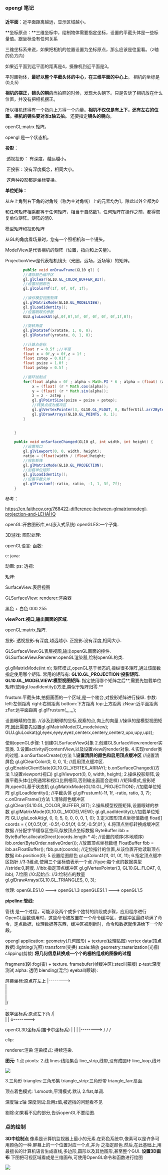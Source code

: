 ### opengl 笔记

### 

**近平面**：近平面距离越远，显示区域越小。

**坐标原点：**三维坐标中，绘制物体需要指定坐标，设置的平截头体是一些标量值。跟坐标没有任何关系

三维坐标系来说，如果把相机的位置设置为坐标原点，那么应该是往里看。（z轴的负方向）

如果近平面到远平面的距离是4，摄像机到近平面是3。

平时画物体，**最好以整个平截头体的中心，在三维平面的中心上**。 相机的坐标是(0,0,5)

**相机的摆正，镜头的朝向**当拍照的时候，发现大头朝下。只是告诉了相机放在什么位置，并没有把相机摆正。

所以相机还得有一个指向上方得一个向量。**相机不仅仅是有上下，还有左右的位置。相机的镜头要对准z轴去拍。** 还要指定**镜头的朝向**。



openGL:matrx 矩阵。

opengl 是一个状态机。



**投影**：

​     透视投影： 有深度，越远越小。

​     正投影：没有深度概念，相同大小。

​    这两种投影都是坐标变换。



 **单位矩阵：**

 从左上角到右下角的对角线（称为主对角线）上的元素均为1。除此以外全都为0

 和任何矩阵相乘都等于任何矩阵，相当于自然数1，任何矩阵在操作之前，都得恢复单位矩阵。矩阵的清0.



模型矩阵和投影矩阵

从GL的角度看场景时，您有一个照相机和一个镜头。

ModelView是代表相机的矩阵（位置，指向和上矢量）。

ProjectionView是代表相机镜头（光圈，远场，近场等）的矩阵。

```java
		public void onDrawFrame(GL10 gl) {
		//清除颜色缓冲区
		gl.glClear(GL10.GL_COLOR_BUFFER_BIT);
		//设置绘图颜色
		gl.glColor4f(1f, 0f, 0f, 1f);
		
		//操作模型视图矩阵
		gl.glMatrixMode(GL10.GL_MODELVIEW);
		gl.glLoadIdentity();
		//设置眼球的参数
		GLU.gluLookAt(gl,0f,0f,5f, 0f, 0f, 0f, 0f,1f,0f);
		
		//旋转角度
		gl.glRotatef(xrotate, 1, 0, 0);
		gl.glRotatef(yrotate, 0, 1, 0);
		
		//计算点坐标
		float r = 0.5f ;//半径
		float x = 0f,y = 0f,z = 1f ;
		float zstep = 0.01f ;
		float psize = 1.0f ;
		float pstep = 0.5f ;
		
		//循环绘制点
		for(float alpha = 0f ; alpha < Math.PI * 6 ; alpha = (float) (alpha + Math.PI / 16)){
			x = (float) (r * Math.cos(alpha));
			y = (float) (r * Math.sin(alpha));
			z = z - zstep ;
			gl.glPointSize(psize = psize + pstep);
			//转换点成为缓冲区
			gl.glVertexPointer(3, GL10.GL_FLOAT, 0, BufferUtil.arr2ByteBuffer(new float[]{x,y,z}));
			gl.glDrawArrays(GL10.GL_POINTS, 0, 1);
		}
		
		
	}
```

```java
	public void onSurfaceChanged(GL10 gl, int width, int height) {
		//设置视口
		gl.glViewport(0, 0, width, height);
		ratio = (float)width / (float)height;
		//投影矩阵
		gl.glMatrixMode(GL10.GL_PROJECTION);
		//加载单位矩阵
		gl.glLoadIdentity();
		//设置平截头体
		gl.glFrustumf(-ratio, ratio, -1, 1, 3f, 7f);
	}
```



参考：

https://cn.faithcov.org/768422-difference-between-glmatrixmodegl-projection-and-LEHAHQ



openGL:开放图形库,es(嵌入式系统)
openGLES:一个子集.

3D游戏:
图形处理:

openGL语言:
函数:

c:
java:

动画:
ps:
透视:

矩阵:

SurfaceView:表层视图

GLSurfaceView:
renderer:渲染器

黑色  +  白色
000  255 

**viewPort:视口,输出画面的区域**.

openGL:matrix,矩阵.

投影:
	透视投影:有深度,越远越小.
	正投影:没有深度,相同大小.

GLSurfaceView:GL表层视图,输出openGL画面的控件.
GLSurfaceView.Renderer:openGL渲染器,绘制openGL的类.

gl.glMatrixMode(int n);
	矩阵模式,openGL基于状态的,操纵很多矩阵,通过该函数指定使用哪个矩阵.
	常用的矩阵有:
		**GL10.GL_PROJECTION:投影矩阵.**
		**GL10.GL_MODELVIEW:模型视图矩阵**.
	指定使用哪个矩阵之后**,需要先加载单位矩阵(使用gl.loadIdentity()方法,类似于矩阵归零.**

frustum:平截头体,拍摄画面的一个区域,是一个棱台,对投影矩阵进行操纵.
		参数:
		left:左侧距离
		right:右侧距离
		bottom:下方距离
		top:上方距离
		zNear:近平面距离
		zFar:远平面距离
		gl.glFrustum(,,,,,,);

设置眼睛的位置.
	//涉及到眼球的坐标,观察的点,向上的向量
	//操纵的是模型视图矩阵,因此需要先设置gl.glMatrixMode(Gl_modelview);
	GLU.gluLookat(gl,eyex,eyey,eyez,centerx,centery,centerz,upx,upy,upz);

使用openGL步骤:
1.创建GLSurfaceView对象
2.创建GLSurfaceView.renderer实现类.
3.设置activity的contentView,以及设置view的render对象.
4.实现render类的过程.
	a.onSurfaceCreate()方法
		1.**设置清屏的颜色和启用顶点缓冲区**
		//设置清屏色
		gl.glClearColor(0, 0, 0, 1);
		//启用顶点缓冲区.
		gl.glEnableClientState(GL10.GL_VERTEX_ARRAY);
	b.onSurfaceChanged()方法
		1.设置viewport(视口)
			gl.glViewport(0, 0, width, height);
		2.操纵投影矩阵,设置平截头体(比例通常和视口比例相同,否则输出画面会走样)
			//矩阵模式,投影矩阵,openGL基于状态机
			gl.glMatrixMode(GL10.GL_PROJECTION);
			//加载单位矩阵
			gl.glLoadIdentity();
			//平截头体
			gl.glFrustumf(-1f, 1f, -ratio, ratio, 3, 7);
	c.onDrawFrame()方法
		1.清除颜色缓冲区
			gl.glClear(GL10.GL_COLOR_BUFFER_BIT);
		2.操纵模型视图矩阵,设置眼球的参数
			gl.glMatrixMode(GL10.GL_MODELVIEW);
			gl.glLoadIdentity();//加载单位矩阵
			GLU.gluLookAt(gl, 0, 0, 5, 0, 0, 0, 0, 1, 0);
		3.定义图形顶点坐标值数组
			float[] coords = {
				0f,0.5f,0f,
				-0.5f,-0.5f,0f,
				0.5f,-0.5f,0f
			};
		4.将顶点坐标转换成缓冲区数据
			//分配字节缓存区空间,存放顶点坐标数据
			ByteBuffer ibb = ByteBuffer.allocateDirect(coords.length * 4);
			//设置的顺序(本地顺序)
			ibb.order(ByteOrder.nativeOrder());
			//放置顶点坐标数组
			FloatBuffer fbb = ibb.asFloatBuffer();
			fbb.put(coords);
			//定位指针的位置,从该位置开始读取顶点数据
			ibb.position(0);
		5.设置绘图颜色
			gl.glColor4f(1f, 0f, 0f, 1f);
		6.指定顶点缓冲区指针
			//3:3维点,使用三个坐标值表示一个点
			//type:每个点的数据类型 
			//stride:0,跨度.
			//ibb:指定顶点缓冲区
			gl.glVertexPointer(3, GL10.GL_FLOAT, 0, ibb);
		7.绘图
			//0:起始点:
			//3:绘制点的数量
			gl.glDrawArrays(GL10.GL_TRIANGLES, 0, 3);

纹理:
	openGLES1.0 ---> openGL1.3
	openGLES1.1 ---> openGL1.5
	
**pipeline:管线:**

管线 是一个过程，可能涉及两个或多个独特的阶段或步骤，应用程序进行OpenGL函数调用时，这些命令被放置在一个命令缓冲区，该缓冲区最终填满了命令，定点数据，纹理数据等东西，缓冲区被刷新时，命令和数据就传递给下一个阶段。





opengl application: geometry(几何图形) + texture(纹理贴图)
vertex data(顶点数据):lighting(光照) transform(变换) scale:缩放
geometry:rasterization(光栅) clipping(剪裁) **将几何信息转换成一个个的栅格组成的图像的过程**

fragment(段):fog(雾) + texture.
framebufer(帧缓冲区):stecil(蒙版) z-test:深度测试 alpha: 透明 blending(混合)
eyeball(眼球):

屏幕坐标:原点在左上
		 |-------->  		
		 |          
		 |          
		 |          
		\|/         
		 .          
数学坐标系:原点左下角
	   /|\
		|
		|
		o-------->

openGL3D坐标系(笛卡尔坐标系)
		|
		|
		|
		|-------->
	   /
	  /
	 /

clip:

renderer:渲染
渲染模式:
	持续渲染.

**图元:**
1.点
	pionts:
2.线 
	lines:线段集合
	line_strip,线带,没有成圆环
	line_loop,线环

![](img/02.bmp)

3.三角形
	triangles:三角形集
	triangle_strip:三角形带
	triangle_fan:扇面.

顶点着色模式:
	1.smooth,平滑模式.默认
	2.flat,单调.

深度轴:z轴
深度测试:启用z值,被遮挡的问题看不见

剔除:如果看不见的部分,告诉openGL不要绘图.



### 点的绘制

**3D中绘制点**
像素是计算机监视器上最小的元素.在彩色系统中,像素可以是许多可用颜色的一种.屏幕上的一个位置对应一个点,并为
之指定颜色.然后,在此基础上,用最擅长的计算机语言生成直线,多边形,圆形以及其他图形,甚至整个GUI.
**设置3D画布**
下图把可视区域看成是三维画布,可使用OpenGL命令和函数进行绘图

![](img\01.png)

